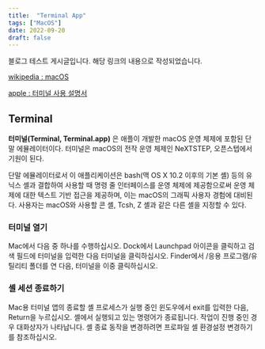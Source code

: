 ```yaml
---
title:  "Terminal App"
tags: ["MacOS"]
date: 2022-09-20
draft: false
---
```


블로그 테스트 게시글입니다.
해당 링크의 내용으로 작성되었습니다.

[wikipedia : macOS](https://ko.wikipedia.org/wiki/%ED%84%B0%EB%AF%B8%EB%84%90_%28macOS%29)

[apple : 터미널 사용 설명서](https://support.apple.com/ko-kr/guide/terminal/apd5265185d-f365-44cb-8b09-71a064a42125/mac)

## Terminal

**터미널(Terminal, Terminal.app)** 은 애플이 개발한 macOS 운영 체제에 포함된 단말 에뮬레이터이다.
터미널은 macOS의 전작 운영 체제인 NeXTSTEP, 오픈스텝에서 기원이 된다.

단말 에뮬레이터로서 이 애플리케이션은 bash(맥 OS X 10.2 이후의 기본 셸) 등의 유닉스 셸과 결합하여 사용할 때 명령 줄 인터페이스를 운영 체제에 제공함으로써 운영 체제에 대한 텍스트 기반 접근을 제공하며, 이는 macOS의 그래픽 사용자 경험에 대비된다. 사용자는 macOS와 사용할 콘 셸, Tcsh, Z 셸과 같은 다른 셸을 지정할 수 있다.

### 터미널 열기

Mac에서 다음 중 하나를 수행하십시오.
Dock에서 Launchpad 아이콘을 클릭하고 검색 필드에 터미널을 입력한 다음 터미널을 클릭하십시오.
Finder에서 /응용 프로그램/유틸리티 폴더를 연 다음, 터미널을 이중 클릭하십시오.

### 셸 세션 종료하기

Mac용 터미널 앱의 종료할 셸 프로세스가 실행 중인 윈도우에서 exit를 입력한 다음, Return을 누르십시오.
셸에서 실행되고 있는 명령어가 종료됩니다. 작업이 진행 중인 경우 대화상자가 나타납니다.
셸 종료 동작을 변경하려면 프로파일 셸 환경설정 변경하기를 참조하십시오.